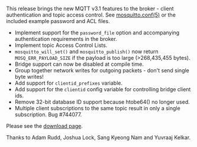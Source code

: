 <!--
.. title: Version 0.10 released
.. slug: version-0-10-released
.. date: 2011-04-29 19:05:28
.. tags: Releases
.. category:
.. link:
.. description:
.. type: text
-->

This release brings the new MQTT v3.1 features to the broker - client
authentication and topic access control. See [mosquitto.conf(5)] or the
included example password and ACL files.

* Implement support for the `password_file` option and accompanying
  authentication requirements in the broker.
* Implement topic Access Control Lists.
* `mosquitto_will_set()` and `mosquitto_publish()` now return
  `MOSQ_ERR_PAYLOAD_SIZE` if the payload is too large (&gt;268,435,455 bytes).
* Bridge support can now be disabled at compile time.
* Group together network writes for outgoing packets - don't send single byte
  writes!
* Add support for `clientid_prefixes` variable.
* Add support for the `clientid` config variable for controlling bridge client
  ids.
* Remove 32-bit database ID support because htobe64() no longer used.
* Multiple client subscriptions to the same topic result in only a single
  subscription. Bug #744077.

Please see the [download page].

Thanks to Adam Rudd, Joshua Lock, Sang Kyeong Nam and Yuvraaj Kelkar.

[mosquitto.conf(5)]: /man/mosquitto-conf-5.html

[download page]: /download
